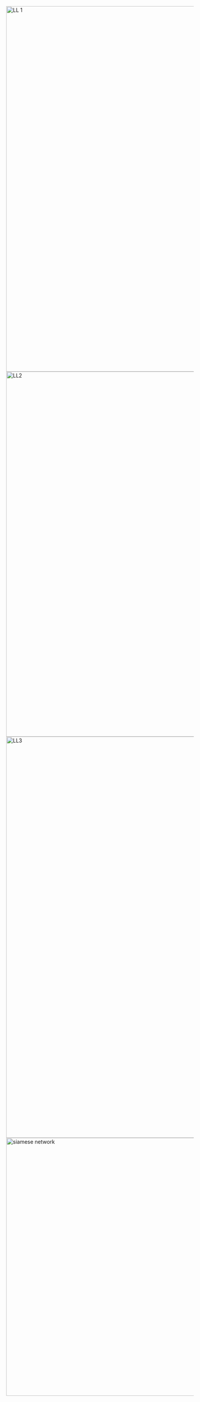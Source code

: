 <img width="980" alt="LL 1" src="https://github.com/user-attachments/assets/5c2bd814-00d6-4413-a791-ce8a6fefd763">


<img width="979" alt="LL2" src="https://github.com/user-attachments/assets/c5247c29-19b6-4d6c-9310-104743a94e17">


<img width="1076" alt="LL3 " src="https://github.com/user-attachments/assets/fd636e44-19b6-4018-b678-6e65e97fe9d0">

<img width="692" alt="siamese network" src="https://github.com/user-attachments/assets/18ba694b-e37a-4c68-b0cc-08814e8c711f">
